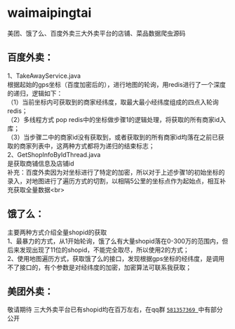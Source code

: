 # waimaipingtai
美团、饿了么、百度外卖三大外卖平台的店铺、菜品数据爬虫源码
## 百度外卖：
  1、TakeAwayService.java  <br> 
   根据起始的gps坐标（百度加密后的），进行地图的轮询，用redis进行了一个深度的递归，逻辑如下： <br> 
（1）当前坐标内可获取到的商家经纬度，取最大最小经纬度组成的四点入轮询redis；<br> 
（2）多线程方式 pop redis中的坐标做步骤1的逻辑处理，将获取的所有商家id入库；<br> 
（3）当步骤二中的商家id没有获取到，或者获取到的所有商家id均落在之前已获取的商家列表中，这两种方式都将为递归的结束标志；<br> 
 2、GetShopInfoByIdThread.java <br> 
  是获取商铺信息及店铺id<br> 
 补充：百度外卖因为对坐标进行了特定的加密，所以对于上述步骤1的初始坐标的录入，对地图进行了遍历方式的切割，以相隔5公里的坐标点作为起始点，相互补充获取全量数据\<br> 
## 饿了么：
 主要两种方式介绍全量shopid的获取<br> 
 1、最暴力的方式，从1开始轮询，饿了么有大量shopid落在0-300万的范围内，但后来发现出现了11位的shopid，不能完全取尽，所以使用2的方式；<br> 
 2、使用地图遍历方式，获取饿了么的接口，发现根据gps坐标的经纬度，是调用不了接口的，有个参数是对经纬度的加密，加密算法可联系我获取；<br> 
## 美团外卖：
敬请期待
 三大外卖平台已有shopid均在百万左右，在qq群 [`581357369 `](shang.qq.com/wpa/qunwpa?idkey=0e8116d6314578cb663b5b576ba5a26baee7acae36d623363432b1c43597a468)中有部分公开
